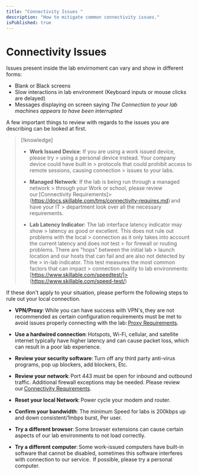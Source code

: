 ```yaml
---
title: "Connectivity Issues "
description: "How to mitigate common connectivity issues."
isPublished: true
---
```


# Connectivity Issues 

Issues present inside the lab envirnoment can vary and show in different forms: 

 - Blank or Black screens 
 - Slow interactions in lab environment (Keyboard inputs or mouse clicks are delayed) 
 - Messages displaying on screen saying _The Connection to your lab machines appears to have been interrupted_ 

 A few important things to review with regards to the issues you are describing can be looked at first. 

>[!knowledge]
> - **Work Issued Device**: If you are using a work issued device, please try > using a personal device instead. Your company device could have built in > protocols that could prohibit access to remote sessions, causing connection > issues to your labs.  
> 
> - **Managed Network**: If the lab is being run through a managed network > through your Work or school, please review our [Connectivity Requirements]> (https://docs.skillable.com/tms/connectivity-requires.md) and have your IT > department look over all the necessary requirements. 
> 
> - **Lab Latency Indicator**: The lab interface latency indicator may show > latency as good or excellent. This does not rule out problems with the local > connection as it only takes into account the current latency and does not test > for firewall or routing problems. There are "hops" between the initial lab > launch location and our hosts that can fail and are also not detected by the > in-lab indicator. This test measures the most common factors that can impact > connection quality to lab environments: [https://www.skillable.com/speedtest/]> (https://www.skillable.com/speed-test/)
 
If these don't apply to your situation, please perform the following steps to rule out your local connection.  

- **VPN/Proxy**: While you can have success with VPN's, they are not recommended as certain configuration requirements must be met to avoid issues properly connecting with the lab: [Proxy Requirements](https://docs.skillable.com/tms/proxy-requires.md?).

- **Use a hardwired connection**: Hotspots, Wi-Fi, cellular, and satellite internet typically have higher latency and can cause packet loss, which can result in a poor lab experience. 

- **Review your security software**: Turn off any third party anti-virus programs, pop up blockers, add blockers, Etc. 

- **Review your network**: Port 443 must be open for inbound and outbound traffic. Additional firewall exceptions may be needed. Please review our [Connectivity Requirements](https://docs.skillable.com/tms/connectivity-requires.md?). 

- **Reset your local Network**: Power cycle your modem and router. 

- **Confirm your bandwidth**: The minimum Speed for labs is 200kbps up and down consistent/1mbps burst, Per user. 

- **Try a different browser**: Some browser extensions can cause certain aspects of our lab environments to not load correctly. 

- **Try a different computer**: Some work-issued computers have built-in software that cannot be disabled, sometimes this software interferes with connection to our service.  If possible, please try a personal computer. 